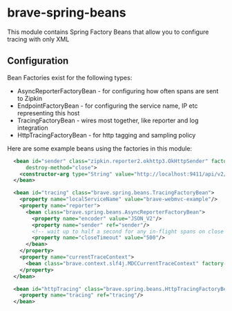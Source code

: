 # brave-spring-beans
This module contains Spring Factory Beans that allow you to configure
tracing with only XML

## Configuration
Bean Factories exist for the following types:
* AsyncReporterFactoryBean - for configuring how often spans are sent to Zipkin
* EndpointFactoryBean - for configuring the service name, IP etc representing this host
* TracingFactoryBean - wires most together, like reporter and log integration
* HttpTracingFactoryBean - for http tagging and sampling policy

Here are some example beans using the factories in this module:
```xml
  <bean id="sender" class="zipkin.reporter2.okhttp3.OkHttpSender" factory-method="create"
      destroy-method="close">
    <constructor-arg type="String" value="http://localhost:9411/api/v2/spans"/>
  </bean>

  <bean id="tracing" class="brave.spring.beans.TracingFactoryBean">
    <property name="localServiceName" value="brave-webmvc-example"/>
    <property name="reporter">
      <bean class="brave.spring.beans.AsyncReporterFactoryBean">
        <property name="encoder" value="JSON_V2"/>
        <property name="sender" ref="sender"/>
        <!-- wait up to half a second for any in-flight spans on close -->
        <property name="closeTimeout" value="500"/>
      </bean>
    </property>
    <property name="currentTraceContext">
      <bean class="brave.context.slf4j.MDCCurrentTraceContext" factory-method="create"/>
    </property>
  </bean>

  <bean id="httpTracing" class="brave.spring.beans.HttpTracingFactoryBean">
    <property name="tracing" ref="tracing"/>
  </bean>
```
